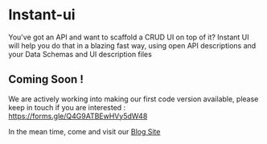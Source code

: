 # Instant-ui
You've got an API and want to scaffold a CRUD UI on top of it? Instant UI will help you do that in a blazing fast way, using open API descriptions and your Data Schemas and UI description files
## Coming Soon !
We are actively working into making our first code version available, please keep in touch if you are interested : https://forms.gle/Q4G9ATBEwHVy5dW48

In the mean time, come and visit our [Blog Site](https://futureplc.engineering)

